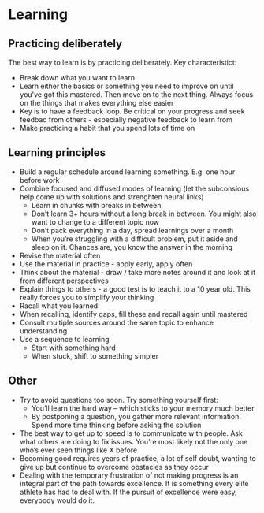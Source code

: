 # Learning
## Practicing deliberately 
The best way to learn is by practicing deliberately. Key characteristict: 
- Break down what you want to learn 
- Learn either the basics or something you need to improve on until you've got this mastered. Then move on to the next thing. Always focus on the things that makes everything else easier
- Key is to have a feedback loop. Be critical on your progress and seek feedbac from others - especially negative feedback to learn from 
- Make practicing a habit that you spend lots of time on

## Learning principles
- Build a regular schedule around learning something. E.g. one hour before work
- Combine focused and diffused modes of learning (let the subconsious help come up with solutions and strenghten neural links)
    - Learn in chunks with breaks in between 
    - Don’t learn 3+ hours without a long break in between. You might also want to change to a different topic now 
    - Don’t pack everything in a day, spread learnings over a month 
    - When you’re struggling with a difficult problem, put it aside and sleep on it. Chances are, you know the answer in the morning 
- Revise the material often 
- Use the material in practice - apply early, apply often
- Think about the material - draw / take more notes around it and look at it from different perspectives 
- Explain things to others - a good test is to teach it to a 10 year old. This really forces you to simplify your thinking 
- Racall what you learned 
- When recalling, identify gaps, fill these and recall again until mastered
- Consult multiple sources around the same topic to enhance understanding
- Use a sequence to learning 
    - Start with something hard 
    - When stuck, shift to something simpler

## Other
- Try to avoid questions too soon. Try something yourself first:
    - You’ll learn the hard way – which sticks to your memory much better
    - By postponing a question, you gather more relevant information. Spend more time thinking before asking the solution 
- The best way to get up to speed is to communicate with people. Ask what others are doing to fix issues. You’re most likely not the only one who’s ever seen things like X before
- Becoming good requires years of practice, a lot of self doubt, wanting to give up but continue to overcome obstacles as they occur
- Dealing with the temporary frustration of not making progress is an integral part of the path towards excellence. It is something every elite athlete has had to deal with. If the pursuit of excellence were easy, everybody would do it.

